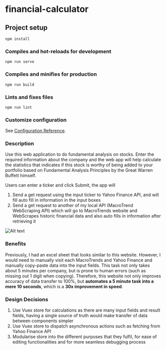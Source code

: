 # financial-calculator

## Project setup
```
npm install
```

### Compiles and hot-reloads for development
```
npm run serve
```

### Compiles and minifies for production
```
npm run build
```

### Lints and fixes files
```
npm run lint
```

### Customize configuration
See [Configuration Reference](https://cli.vuejs.org/config/).

### Description
Use this web application to do fundamental analysis on stocks. Enter the required information about the company and the web app will help calculate the statistics that indicates if this stock is worthy of being added to your portfolio based on Fundamental Analysis Principles by the Great Warren Buffett himself.

Users can enter a ticker and click Submit, the app will

1. Send a get request using the input ticker to Yahoo Finance API, and will fill auto fill in information in the input boxes
2. Send a get request to another of my local API (MacroTrend WebScraping API) which will go to MacroTrends website and WebScrapes historic financial data and also auto fills in information after retrieving it

![Alt text](/assets/BasicWebsite.jpg?raw=true "Screenshot of a search")

### Benefits
Previously, I had an excel sheet that looks similar to this website. However, I would need to manually visit each MacroTrends and Yahoo Finance and manually copy-paste data into the input fields. This task not only takes about 5 minutes per company, but is prone to human errors (such as missing out 1 digit when copying). Therefore, this website not only improves accuracy of data transfer to 100%, but **automates a 5 minute task into a mere 10 seconds**, which is a **30x improvement in speed**.


### Design Decisions
1. Use Vuex store for calculations as there are many input fields and result fields, having a single source of truth would make transfer of data between components simpler
2. Use Vuex store to dispatch asynchronous actions such as fetching from Yahoo Finance API
3. Modularise store into the different purposes that they fulfil, for ease of editing functionalities and for more seamless debugging process